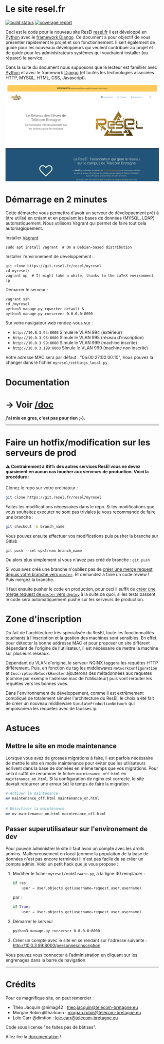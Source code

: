 Le site resel.fr
================

[![build status](https://git.resel.fr/resel/myresel/badges/master/build.svg)](https://git.resel.fr/resel/myresel/commits/master)
[![coverage report](https://git.resel.fr/resel/myresel/badges/master/coverage.svg)](https://git.resel.fr/resel/myresel/commits/master)


Ceci est le code pour le nouveau site ResEl [resel.fr](resel.fr) il est développé 
en [Python](https://python.org) avec le [framework Django](https://www.djangoproject.com/).
Ce document a pour objectif de vous présenter rapidement le projet et son 
fonctionnement. Il sert également de guide pour les nouveaux développeurs qui 
veulent contribuer au projet et de guide pour les administrateurs systèmes qui 
voudraient installer (ou réparer) le service.

Dans la suite du document nous supposons que le lecteur est famillier avec 
[Python](https://python.org) et avec le framework [Django](https://www.djangoproject.com/) 
(et toutes les technologies associées HTTP, MYSQL, HTML, CSS, Javascript).

![](.gitlab/screen1.png)

# Démarrage en 2 minutes
Cette démarche vous permettra d'avoir un serveur de développement prêt à être 
utilisé en créant et en populant les bases de données (MYSQL, LDAP) 
automatiquement. Nous utilisons Vagrant qui permet de faire tout cela automagiquement.

Installer [Vagrant](https://www.vagrantup.com/)
```
sudo apt install vagrant  # On a Debian-based distribution
```

Installer l'environement de développement :
````
git clone https://git.resel.fr/resel/myresel
cd myresel/
vagrant up  # It might take a while, thanks to the LaTeX environment :p
````

Démarrer le serveur :
````
vagrant ssh
cd /myresel
python3 manage.py rqworker default &
python3 manage.py runserver 0.0.0.0:8000
````

Sur votre navigateur web rendez-vous sur :
 - `http://10.0.3.94:8000` Simule le VLAN 994 (extérieur)
 - `http://10.0.3.95:8000` Simule le VLAN 995 (réseau d'inscription)
 - `http://10.0.3.99:8000` Simule le VLAN 999 (machine inscrite)
 - `http://10.0.3.199:8000` Simule le VLAN 999 (machine non inscrite)

Votre adresse MAC sera par défaut : "0a:00:27:00:00:10", Vous pouvez la changer
dans le fichier `myresel/settings_local.py`.

# Documentation
# -> Voir [/doc](doc/README.md)

**j'ai mis en gros, c'est pas pour rien ;-).**

-------------------------------------------------------------------------------

# Faire un hotfix/modification sur les serveurs de prod

#### :warning: Contrairement à 99% des autres services ResEl vous ne devez quasiment en **aucun cas toucher aux serveurs de production**. Voici la procédure :
 
Clonez le repo sur votre ordinateur :
```bash
git clone https://git.resel.fr/resel/myresel
```

Faites les modifications nécessaires dans le repo. Si les modifications que
vous souhaitez executer ne sont pas triviales je vous recommande de faire une
branche :
```bash
git checkout -b branch_name
```

Vous pouvez ensuite effectuer vos modifications puis pusher la branche sur
Gitlab 
```
git push --set-upstream branch_name
```

Ou alors plus simplement si vous n'avez pas créé de branche : `git push`

Si vous avez créé une branche n'oubliez pas de [créer une merge request depuis
votre branche vers `master`](https://git.resel.fr/resel/myresel/merge_requests/new?merge_request%5Btarget_branch%5D=master).
Et demandez à faire un code review ! Puis mergez la branche.

Il faut ensuite pusher le code en production, pour ceci il suffit de [créer une
merge request de `master` vers `deploy`](https://git.resel.fr/resel/myresel/merge_requests/new?utf8=✓&merge_request[source_branch]=master&merge_request[target_branch]=deploy)
à la suite de quoi, si les tests passent, le code sera automatiquement pushé
sur les serveurs de production.


# Zone d'inscription

Du fait de l'architecture très spécialisée du ResEl, toute les fonctionnalités 
touchants à l'inscription et la gestion des machines sont sensibles. En effet, 
pour détecter la bonne addresse MAC et pour proposer un site différent 
dépendant de l'origine de l'utilisateur, il est nécéssaire de mettre la machine
sur plusieurs réseaux.  

Dépendant du VLAN d'origine, le serveur NGINX taggera les requêtes HTTP 
différement. Puis, en fonction du tag les middlewares `NetworkConfiguration` 
et `InscriptionNetworkHandler` ajouterons des métadonnées aux requetes (comme 
par exemple l'adresse mac de l'utilisateur) puis vont rerouter les requêtes 
vers les bonnes vues.

Dans l'environnement de développement, comme il est extrêmement compliqué de 
totalement simuler l'architecture du ResEl, le choix a été fait de créer un 
nouveau middleware `SimulateProductionNetwork` qui empoisonera les requetes 
avec de fausses ip.


# Astuces

## Mettre le site en mode maintenance
Lorsque vous avez de grosses migrations à faire, il est parfois nécéssaire de 
mettre le site en mode maintenance pour éviter que les utilisateurs écrivent 
dans la base de données en même temps que vos migrations. Pour cela il suffit
de renommer le fichier `maintenance_off.html` en `maintenance_on.html`. Si la
configuration de nginx est correcte, le site devrait retourner une erreur `503`
le temps de faire la migration. 

```bash
# Activer la maintenance
mv maintenance_off.html maintenance_on.html

# Désactiver la maintenance
mv mv maintenance_on.html maintenance_off.html
```

## Passer superutilisateur sur l'environement de dev
Pour pouvoir administrer le site il faut avoir un compte avec les droits admins.
Malheureusement en local (comme la population de la base de données n'est pas
encore terminée) il n'est pas facile de se créer un compte admin. Voici un petit
hack que je vous propose :


1. Modifier le ficher `myresel/middleware.py`, à la ligne 30 remplacer :
    ```python
    if res:
        user = User.objects.get(username=request.user.username)
    ```
    
    par :
    ```python
    if True:
        user = User.objects.get(username=request.user.username)
    ```

2. Démarrer le serveur 
    ```bash
    python3 manage.py runserver 0.0.0.0:8000
    ```
2. Créer un compte avec le site en se rendant sur l'adresse suivante : 
   http://10.0.3.99:8000/personnes/inscription

Vous pouvez vous connecter à l'administration en cliquant sur les engrenages
dans la barre de navigation.

-----------------------

# Crédits
Pour ce magnifique site, on peut remercier : 
 - Théo Jacquin @nimag42 : theo.jacquin@telecom-bretagne.eu
 - Morgan Robin @tharkunn : morgan.robin@telecom-bretagne.eu
 - Loïc Carr @dimtion : loic.carr@telecom-bretagne.eu

Code sous license "ne faites pas de bêtises".

Allez lire la [documentation](doc/README.md) !
